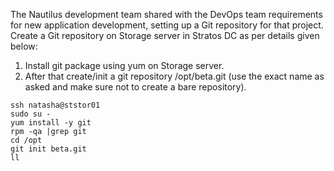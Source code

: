The Nautilus development team shared with the DevOps team requirements for new application development, setting up a Git repository for that project. Create a Git repository on Storage server in Stratos DC as per details given below:
1. Install git package using yum on Storage server.
2. After that create/init a git repository /opt/beta.git (use the exact name as asked and make sure not to create a bare repository).

```
ssh natasha@ststor01
sudo su -
yum install -y git
rpm -qa |grep git
cd /opt
git init beta.git
ll
```